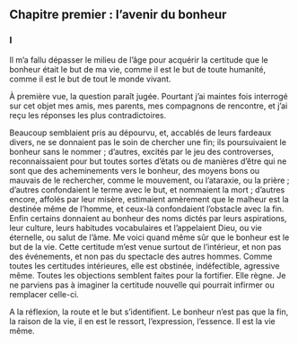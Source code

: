 ## Chapitre premier : l’avenir du bonheur

### I

Il m’a fallu dépasser le milieu de l’âge pour acquérir la certitude que le bonheur était le but de ma vie, comme il est le but de toute humanité, comme il est le but de tout le monde vivant.

À première vue, la question paraît jugée. Pourtant j’ai maintes fois interrogé sur cet objet mes amis, mes parents, mes compagnons de rencontre, et j’ai reçu les réponses les plus contradictoires.

Beaucoup semblaient pris au dépourvu, et, accablés de leurs fardeaux divers, ne se donnaient pas le soin de chercher une fin; ils poursuivaient le bonheur sans le nommer ; d’autres, excités par le jeu des controverses, reconnaissaient pour but toutes sortes d’états ou de manières d’être qui ne sont que des acheminements vers le bonheur, des moyens bons ou mauvais de le rechercher, comme le mouvement, ou l’ataraxie, ou la prière ; d’autres confondaient le terme avec le but, et nommaient la mort ; d’autres encore, affolés par leur misère, estimaient amèrement que le malheur est la destinée même de l’homme, et ceux-là confondaient l’obstacle avec la fin. Enfin certains donnaient au bonheur des noms dictés par leurs aspirations, leur culture, leurs habitudes vocabulaires et l’appelaient Dieu, ou vie éternelle, ou salut de l’âme. Me voici quand même sûr que le bonheur est le but de la vie. Cette certitude m’est venue surtout de l’intérieur, et non pas des événements, et non pas du spectacle des autres hommes. Comme toutes les certitudes intérieures, elle est obstinée, indéfectible, agressive même. Toutes les objections semblent faites pour la fortifier. Elle règne. Je ne parviens pas à imaginer la certitude nouvelle qui pourrait infirmer ou remplacer celle-ci.

A la réflexion, la route et le but s’identifient. Le bonheur n’est pas que la fin, la raison de la vie, il en est le ressort, l’expression, l’essence. Il est la vie même.
